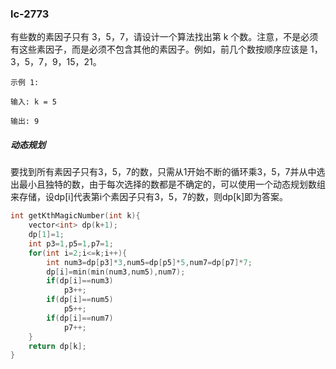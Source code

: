 ### lc-2773

有些数的素因子只有 3，5，7，请设计一个算法找出第 k 个数。注意，不是必须有这些素因子，而是必须不包含其他的素因子。例如，前几个数按顺序应该是 1，3，5，7，9，15，21。

```
示例 1:

输入: k = 5

输出: 9
```



##### 动态规划

要找到所有素因子只有3，5，7的数，只需从1开始不断的循环乘3，5，7并从中选出最小且独特的数，由于每次选择的数都是不确定的，可以使用一个动态规划数组来存储，设dp[i]代表第i个素因子只有3，5，7的数，则dp[k]即为答案。



```c++
int getKthMagicNumber(int k){
	vector<int> dp(k+1);
	dp[1]=1;
	int p3=1,p5=1,p7=1;
	for(int i=2;i<=k;i++){
		int num3=dp[p3]*3,num5=dp[p5]*5,num7=dp[p7]*7;
		dp[i]=min(min(num3,num5),num7);
		if(dp[i]==num3)
			p3++;
		if(dp[i]==num5)
			p5++;
		if(dp[i]==num7)
			p7++;
	}
	return dp[k];
}
```

